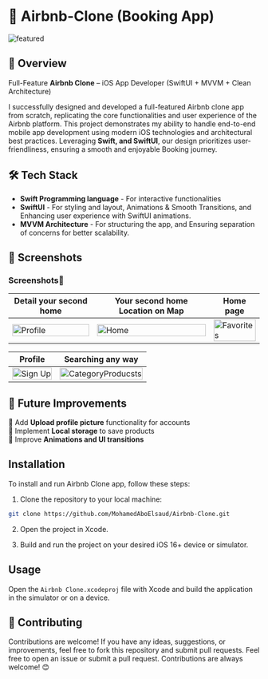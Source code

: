 # 📌 Airbnb-Clone (Booking App)

![featured](https://github.com/MohamedAboElsaud/Airbnb-Clone/blob/master/Assets/Scene.gif)

## 🚀 Overview

Full-Feature **Airbnb Clone** – iOS App Developer (SwiftUI + MVVM + Clean Architecture)

I successfully designed and developed a full-featured Airbnb clone app from scratch, replicating the core functionalities and user experience of the Airbnb platform. This project demonstrates my ability to handle end-to-end mobile app development using modern iOS technologies and architectural best practices.
Leveraging **Swift, and SwiftUI**, our design prioritizes user-friendliness, ensuring a smooth and enjoyable Booking journey.

## 🛠️ Tech Stack
- **Swift Programming language** - For interactive functionalities
- **SwiftUI** - For styling and layout, Animations & Smooth Transitions, and Enhancing user experience with SwiftUI animations.
- **MVVM Architecture** - For structuring the app, and Ensuring separation of concerns for better scalability.



## 📸 Screenshots

### Screenshots📱

| Detail your second home  | Your second home Location on Map | Home page |
| --- | --- | --- |
| <img src="https://github.com/MohamedAboElsaud/Airbnb-Clone/blob/master/Assets/Screenshot%202025-05-16%20at%2010.38.06%E2%80%AFPM.png" alt="Profile" width="100%"/> | <img src="https://github.com/MohamedAboElsaud/Airbnb-Clone/blob/master/Assets/Screenshot%202025-05-16%20at%2010.38.28%E2%80%AFPM.png" alt="Home" width="100%"/> | <img src="https://github.com/MohamedAboElsaud/Airbnb-Clone/blob/master/Assets/Screenshot%202025-05-16%20at%2010.40.10%E2%80%AFPM.png" alt="Favorites" width="100%"/> | 

| Profile | Searching any way | 
| --- | --- |
| <img src="https://github.com/MohamedAboElsaud/Airbnb-Clone/blob/master/Assets/Screenshot%202025-05-16%20at%2010.40.47%E2%80%AFPM.png" alt="Sign Up" width="100%"/> | <img src="https://github.com/MohamedAboElsaud/Airbnb-Clone/blob/master/Assets/Screenshot%202025-05-16%20at%2010.40.31%E2%80%AFPM.png" alt="CategoryProducsts" width="100%"/> |


## 📌 Future Improvements

🔹 Add **Upload profile picture** functionality for accounts  
🔹 Implement **Local storage** to save products  
🔹 Improve **Animations and UI transitions**  




## Installation
To install and run Airbnb Clone app, follow these steps:

1. Clone the repository to your local machine:
```bash
git clone https://github.com/MohamedAboElsaud/Airbnb-Clone.git
```
2. Open the project in Xcode.

3. Build and run the project on your desired iOS 16+ device or simulator.



## Usage

Open the `Airbnb Clone.xcodeproj` file with Xcode and build the application in the simulator or on a device.

## 📢 Contributing

Contributions are welcome! If you have any ideas, suggestions, or improvements, feel free to fork this repository and submit pull requests.
Feel free to open an issue or submit a pull request. 
Contributions are always welcome! 😊

